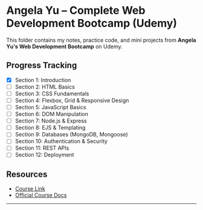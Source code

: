 # Angela Yu – Complete Web Development Bootcamp (Udemy)

This folder contains my notes, practice code, and mini projects from **Angela Yu's Web Development Bootcamp** on Udemy.

## Progress Tracking
- [x] Section 1: Introduction  
- [ ] Section 2: HTML Basics  
- [ ] Section 3: CSS Fundamentals  
- [ ] Section 4: Flexbox, Grid & Responsive Design  
- [ ] Section 5: JavaScript Basics  
- [ ] Section 6: DOM Manipulation  
- [ ] Section 7: Node.js & Express  
- [ ] Section 8: EJS & Templating  
- [ ] Section 9: Databases (MongoDB, Mongoose)  
- [ ] Section 10: Authentication & Security  
- [ ] Section 11: REST APIs  
- [ ] Section 12: Deployment  

## Resources
- [Course Link](https://www.udemy.com/course/the-complete-web-development-bootcamp/)  
- [Official Course Docs](https://www.appbrewery.co/)  

---
